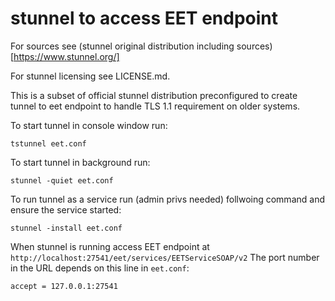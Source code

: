 # stunnel to access EET endpoint
For sources see (stunnel original distribution including sources)[https://www.stunnel.org/]

For stunnel licensing see LICENSE.md.

This is a subset of official stunnel distribution preconfigured to create tunnel to eet 
endpoint to handle TLS 1.1 requirement on older systems.

To start tunnel in console window run:

```
tstunnel eet.conf
```

To start tunnel in background run:

```
stunnel -quiet eet.conf
```

To run tunnel as a service run (admin privs needed) follwoing command and ensure the service started:

```
stunnel -install eet.conf
```

When stunnel is running access EET endpoint at `http://localhost:27541/eet/services/EETServiceSOAP/v2` 
The port number in the URL depends on this line in `eet.conf`:
```
accept = 127.0.0.1:27541
```
